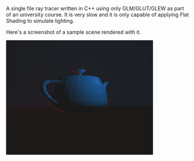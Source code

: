 A single file ray tracer written in C++ using only GLM/GLUT/GLEW as part of an university course.
It is very slow and it is only capable of applying Flat Shading to simulate lighting.

Here's a screenshot of a sample scene rendered with it.

![screenshot](screenshot.png)

